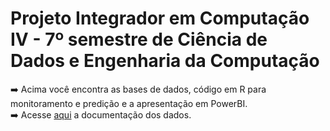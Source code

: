 # Projeto Integrador em Computação IV - 7º semestre de Ciência de Dados e Engenharia da Computação


➡️ Acima você encontra as bases de dados, código em R para monitoramento e predição e a apresentação em PowerBI. <br>
➡️ Acesse [aqui](https://github.com/PJI01-Aricanduva-01/cantareira/blob/main/Documenta%C3%A7%C3%A3o%20de%20dados%20PI4.xlsx%20-%20documenta%C3%A7%C3%A3o.pdf) a documentação dos dados. <br>

